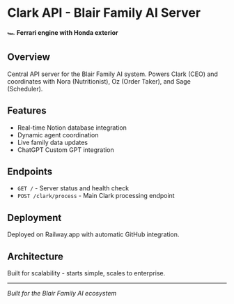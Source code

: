 # Clark API - Blair Family AI Server

🏎️ **Ferrari engine with Honda exterior**

## Overview
Central API server for the Blair Family AI system. Powers Clark (CEO) and coordinates with Nora (Nutritionist), Oz (Order Taker), and Sage (Scheduler).

## Features
- Real-time Notion database integration
- Dynamic agent coordination
- Live family data updates
- ChatGPT Custom GPT integration

## Endpoints
- `GET /` - Server status and health check
- `POST /clark/process` - Main Clark processing endpoint

## Deployment
Deployed on Railway.app with automatic GitHub integration.

## Architecture
Built for scalability - starts simple, scales to enterprise.

---
*Built for the Blair Family AI ecosystem*
